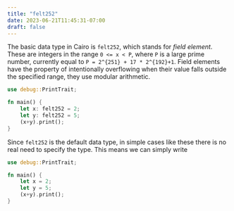 ```yaml
---
title: "felt252"
date: 2023-06-21T11:45:31-07:00
draft: false
---
```


The basic data type in Cairo is `felt252`, which stands for *field element*. These are integers in the range `0 <= x < P`, where `P` is a large prime number, currently equal to `P = 2^{251} + 17 * 2^{192}+1`. 
Field elements have the property of intentionally overflowing when their value falls outside the specified range, they use modular arithmetic.

```rust {.codebox}
use debug::PrintTrait;

fn main() {
    let x: felt252 = 2; 
    let y: felt252 = 5; 
    (x+y).print();
}

```

Since `felt252` is the default data type, in simple cases like these there is no real need to specify the type. This means we can simply write

```rust {.codebox}
use debug::PrintTrait;

fn main() {
    let x = 2; 
    let y = 5; 
    (x+y).print();
}

```

